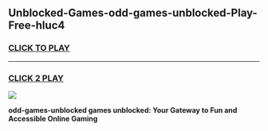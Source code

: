 
## Unblocked-Games-odd-games-unblocked-Play-Free-hluc4
<h3>
<a href="https://premium76.site?title=odd-games-unblocked&ref=18A">CLICK TO PLAY</a></h3>
<hr>

<h3>
<a href="https://premium76.site?title=odd-games-unblocked&ref=18A">CLICK 2 PLAY</a>
  
</h3>

<a href="https://premium76.site?title=odd-games-unblocked&ref=18A"><img src="https://clearcache.store/games.png"></a>


**odd-games-unblocked games unblocked: Your Gateway to Fun and Accessible Online Gaming**
